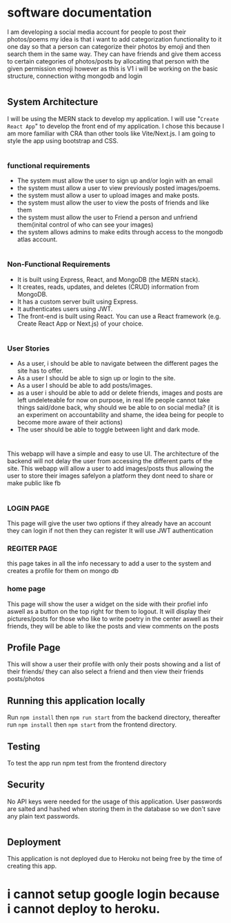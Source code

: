 # software documentation

I am developing a social media account for people to post their photos/poems my idea is that i want to add categorization functionality to it one day so that a person can categorize their photos by emoji and then search them in the same way. They can have friends and give them access to certain categories of photos/posts by allocating that person with the given permission emoji
however as this is V1 i will be working on the basic structure, connection withg mongodb and login
#

## System Architecture

I will be using the MERN stack to develop my application. I will use "`Create React App`" to develop the front end of my application. I chose this because I am more familiar with CRA than other tools like Vite/Next.js. I am going to style the app using bootstrap and CSS. 
#

### functional requirements
- The system must allow the user to sign up and/or login with an email
- the system must allow a user to view previously posted images/poems.
- the system must allow a user to upload images and make posts. 
- the system must allow the user to view the posts of friends and like them
- the system must allow the user to Friend a person and unfriend them(inital control of who can see your images)
- the system allows admins to make edits through access to the mongodb atlas account.
#

### Non-Functional Requirements
- It is built using Express, React, and MongoDB (the MERN stack).
- It creates, reads, updates, and deletes (CRUD) information from MongoDB.
- It has a custom server built using Express.
- It authenticates users using JWT.
- The front-end is built using React. You can use a React framework (e.g. Create React App or Next.js) of your choice.
#

### User Stories
- As a user, i should be able to navigate between the different pages the site has to offer.
 - As a user I should be able to sign up or login to the site.
 - As a user I should be able to add posts/images.
- as a user i should be able to add or delete friends, images and posts are left undeleteable for now on purpose, in real life people cannot take things said/done back, why should we be able to on social media? (it is an experiment on accountability and shame, the idea being for people to become more aware of their actions)
- The user should be able to toggle between light and dark mode. 


#
This webapp will have a simple and easy to use UI. The architecture of the backend will not delay the user from accessing the different parts of the site. This webapp will allow a user to add images/posts thus allowing the user to store their images safelyon a platform they dont need to share or make public like fb
#


### LOGIN PAGE
This page will give the user two options 
if they already have an account they can login
if not then they can register
It will use JWT authentication 

### REGITER PAGE
this page takes in all the info necessary to add a user to the system and creates a profile for them on mongo db

### home page 
This page will show the user a widget on the side with their profiel info aswell as a button on the top right for them to logout. It will display their pictures/posts for those who like to write poetry in the center aswell as their friends, they will be able to like the posts and view comments on the posts

## Profile Page
This will show a user their profile with only their posts showing and a list of their friends/ they can also select a friend and then view their friends posts/photos

## Running this application locally
 Run `npm install` then `npm run start` from the backend directory, thereafter run `npm install` then `npm start` from the frontend directory. 

 ## Testing
To test the app run npm test from the frontend directory

## Security
No API keys were needed for the usage of this application. User passwords are salted and hashed when storing them in the database so we don't save any plain text passwords.
#

## Deployment
This application is not deployed due to Heroku not being free by the time of creating this app.
#

# i cannot setup google login because i cannot deploy to heroku. 
